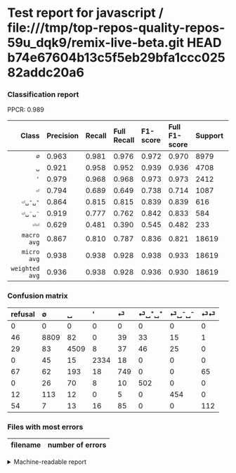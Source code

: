 # Test report for javascript / file:///tmp/top-repos-quality-repos-59u_dqk9/remix-live-beta.git HEAD b74e67604b13c5f5eb29bfa1ccc02582addc20a6

### Classification report

PPCR: 0.989

| Class | Precision | Recall | Full Recall | F1-score | Full F1-score | Support | Full Support | PPCR |
|------:|:----------|:-------|:------------|:---------|:---------|:--------|:-------------|:-----|
| `∅` | 0.963| 0.981| 0.976| 0.972| 0.970| 8979| 9025| 0.995 |
| `␣` | 0.921| 0.958| 0.952| 0.939| 0.936| 4708| 4737| 0.994 |
| `'` | 0.979| 0.968| 0.968| 0.973| 0.973| 2412| 2412| 1.000 |
| `⏎` | 0.794| 0.689| 0.649| 0.738| 0.714| 1087| 1154| 0.942 |
| `⏎␣⁺␣⁺` | 0.864| 0.815| 0.815| 0.839| 0.839| 616| 616| 1.000 |
| `⏎␣⁻␣⁻` | 0.919| 0.777| 0.762| 0.842| 0.833| 584| 596| 0.980 |
| `⏎⏎` | 0.629| 0.481| 0.390| 0.545| 0.482| 233| 287| 0.812 |
| `macro avg` | 0.867| 0.810| 0.787| 0.836| 0.821| 18619| 18827| 0.989 |
| `micro avg` | 0.938| 0.938| 0.928| 0.938| 0.933| 18619| 18827| 0.989 |
| `weighted avg` | 0.936| 0.938| 0.928| 0.936| 0.930| 18619| 18827| 0.989 |

### Confusion matrix

|refusal|  ∅| ␣| '| ⏎| ⏎␣⁺␣⁺| ⏎␣⁻␣⁻| ⏎⏎| 
|:---|:---|:---|:---|:---|:---|:---|:---|
|0 |0 |0 |0 |0 |0 |0 |0 |
|46 |8809 |82 |0 |39 |33 |15 |1 |
|29 |83 |4509 |8 |37 |46 |25 |0 |
|0 |45 |15 |2334 |18 |0 |0 |0 |
|67 |62 |193 |18 |749 |0 |0 |65 |
|0 |26 |70 |8 |10 |502 |0 |0 |
|12 |113 |12 |0 |5 |0 |454 |0 |
|54 |7 |13 |16 |85 |0 |0 |112 |

### Files with most errors

| filename | number of errors|
|:----:|:-----|

<details>
    <summary>Machine-readable report</summary>
```json
{
  "cl_report": {"\u0027": {"f1-score": 0.9733110925771475, "precision": 0.9790268456375839, "recall": 0.9676616915422885, "support": 2412}, "macro avg": {"f1-score": 0.835511282944869, "precision": 0.8671658081896216, "recall": 0.8097902292436319, "support": 18619}, "micro avg": {"f1-score": 0.9382351361512433, "precision": 0.9382351361512433, "recall": 0.9382351361512433, "support": 18619}, "weighted avg": {"f1-score": 0.9364251942870786, "precision": 0.9359836553310134, "recall": 0.9382351361512433, "support": 18619}, "\u2205": {"f1-score": 0.9720812182741116, "precision": 0.9632586112629853, "recall": 0.9810669339570108, "support": 8979}, "\u23ce": {"f1-score": 0.7379310344827587, "precision": 0.7942735949098622, "recall": 0.6890524379024839, "support": 1087}, "\u23ce\u23ce": {"f1-score": 0.5450121654501217, "precision": 0.6292134831460674, "recall": 0.48068669527896996, "support": 233}, "\u23ce\u2423\u207a\u2423\u207a": {"f1-score": 0.8387635756056808, "precision": 0.8640275387263339, "recall": 0.814935064935065, "support": 616}, "\u23ce\u2423\u207b\u2423\u207b": {"f1-score": 0.8423005565862708, "precision": 0.9190283400809717, "recall": 0.7773972602739726, "support": 584}, "\u2423": {"f1-score": 0.939179337637992, "precision": 0.9213322435635471, "recall": 0.957731520815633, "support": 4708}},
  "cl_report_full": {"\u0027": {"f1-score": 0.9733110925771475, "precision": 0.9790268456375839, "recall": 0.9676616915422885, "support": 2412}, "macro avg": {"f1-score": 0.8210211540843811, "precision": 0.8671658081896216, "recall": 0.7873667388817507, "support": 18827}, "micro avg": {"f1-score": 0.9330235539176415, "precision": 0.9382351361512433, "recall": 0.9278695490518936, "support": 18827}, "weighted avg": {"f1-score": 0.9300327411484883, "precision": 0.9346327300589261, "recall": 0.9278695490518936, "support": 18827}, "\u2205": {"f1-score": 0.969620253164557, "precision": 0.9632586112629853, "recall": 0.9760664819944599, "support": 9025}, "\u23ce": {"f1-score": 0.714353838817358, "precision": 0.7942735949098622, "recall": 0.6490467937608319, "support": 1154}, "\u23ce\u23ce": {"f1-score": 0.4817204301075268, "precision": 0.6292134831460674, "recall": 0.3902439024390244, "support": 287}, "\u23ce\u2423\u207a\u2423\u207a": {"f1-score": 0.8387635756056808, "precision": 0.8640275387263339, "recall": 0.814935064935065, "support": 616}, "\u23ce\u2423\u207b\u2423\u207b": {"f1-score": 0.8330275229357798, "precision": 0.9190283400809717, "recall": 0.761744966442953, "support": 596}, "\u2423": {"f1-score": 0.9363513653826187, "precision": 0.9213322435635471, "recall": 0.9518682710576314, "support": 4737}},
  "ppcr": 0.988952036968184
}
```
</details>
